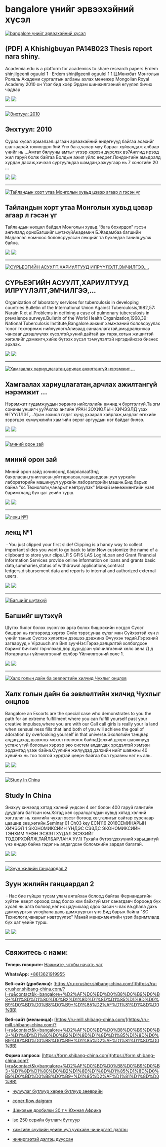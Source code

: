 # bangalore үнийг эрвээхэйний хүсэл

<a href="https://swt.shibang-china.com/?l=ru&img&k=bangalore+%D2%AF%D0%BD%D0%B8%D0%B9%D0%B3+%D1%8D%D1%80%D0%B2%D1%8D%D1%8D%D1%85%D1%8D%D0%B9%D0%BD%D0%B8%D0%B9+%D1%85%D2%AF%D1%81%D1%8D%D0%BB" target="_blank">![bangalore үнийг эрвээхэйний хүсэл](http://static.shibang-china.com/all-800x300/1168.jpg)</a>

## (PDF) A Khishigbuyan PA14B023 Thesis report nara shiny.
Academia.edu is a platform for academics to share research papers.Erdem shinjilgeenii oguulel 1&nbsp;&#0183;&#32;Erdem shinjilgeenii oguulel 1 1.Ц.Мөнхбат Монголын Рояаль Академи сургалтын албаны ахлах менежер Mongolian Royal Academy 2010 он Үзэг бид хоёр Эрдэм шинжилгээний өгүүлэл бичих чадвар


<a href="https://whatsapp.shibangsoft.com/WhatsApp.php" target="_blank" title="WhatsApp">![](http://static.shibang-china.com/icon/whatsapp.png)</a> <a href="https://swt.shibang-china.com/?l=ru&icon&k=bangalore+%D2%AF%D0%BD%D0%B8%D0%B9%D0%B3+%D1%8D%D1%80%D0%B2%D1%8D%D1%8D%D1%85%D1%8D%D0%B9%D0%BD%D0%B8%D0%B9+%D1%85%D2%AF%D1%81%D1%8D%D0%BB" target="_blank">![](http://static.shibang-china.com/icon/chat-ru.png)</a>

---

<a href="https://swt.shibang-china.com/?l=ru&img&k=bangalore+%D2%AF%D0%BD%D0%B8%D0%B9%D0%B3+%D1%8D%D1%80%D0%B2%D1%8D%D1%8D%D1%85%D1%8D%D0%B9%D0%BD%D0%B8%D0%B9+%D1%85%D2%AF%D1%81%D1%8D%D0%BB" target="_blank">![Энхтуул: 2010](http://static.shibang-china.com/all-800x300/703.jpg)</a>

## Энхтуул: 2010
Сурах хүсэл эрмэлзэл.цагаан эрвээхэйний өндөгнүүд байгаа эсэхийг шалгаарай.тохиолдол бий.Үнэ бага,чанар муу барааг хуйвалдаж албаар үнийг нь …Амтат бялууны амтыг үгээр хэрхэн дүрслэх вэ?Англид ирээд жил гаруй болж байгаа Болдын ажил үйлс өөдрөг.Лондонгийн амьдралд хурдан дасаж,хичээл сургуульдаа шамдан,хажуугаар нь 7 хоногийн 20 …


<a href="https://whatsapp.shibangsoft.com/WhatsApp.php" target="_blank" title="WhatsApp">![](http://static.shibang-china.com/icon/whatsapp.png)</a> <a href="https://swt.shibang-china.com/?l=ru&icon&k=bangalore+%D2%AF%D0%BD%D0%B8%D0%B9%D0%B3+%D1%8D%D1%80%D0%B2%D1%8D%D1%8D%D1%85%D1%8D%D0%B9%D0%BD%D0%B8%D0%B9+%D1%85%D2%AF%D1%81%D1%8D%D0%BB" target="_blank">![](http://static.shibang-china.com/icon/chat-ru.png)</a>

---

<a href="https://swt.shibang-china.com/?l=ru&img&k=bangalore+%D2%AF%D0%BD%D0%B8%D0%B9%D0%B3+%D1%8D%D1%80%D0%B2%D1%8D%D1%8D%D1%85%D1%8D%D0%B9%D0%BD%D0%B8%D0%B9+%D1%85%D2%AF%D1%81%D1%8D%D0%BB" target="_blank">![Тайландын хорт утаа Монголын хувьд цэвэр агаар л гэсэн үг](http://static.shibang-china.com/all-800x300/1201.jpg)</a>

## Тайландын хорт утаа Монголын хувьд цэвэр агаар л гэсэн үг
Тайландын нөхцөл байдал Монголын хувьд “бага бохирдол” гэсэн ангилалд орноБагшийг шүтэхүйАкадемич Б.Жадамбаа багшийн Мэдээлэл номноос боловсруулсан лекцийг та бүхэндээ танилцуулж байна.


<a href="https://whatsapp.shibangsoft.com/WhatsApp.php" target="_blank" title="WhatsApp">![](http://static.shibang-china.com/icon/whatsapp.png)</a> <a href="https://swt.shibang-china.com/?l=ru&icon&k=bangalore+%D2%AF%D0%BD%D0%B8%D0%B9%D0%B3+%D1%8D%D1%80%D0%B2%D1%8D%D1%8D%D1%85%D1%8D%D0%B9%D0%BD%D0%B8%D0%B9+%D1%85%D2%AF%D1%81%D1%8D%D0%BB" target="_blank">![](http://static.shibang-china.com/icon/chat-ru.png)</a>

---

<a href="https://swt.shibang-china.com/?l=ru&img&k=bangalore+%D2%AF%D0%BD%D0%B8%D0%B9%D0%B3+%D1%8D%D1%80%D0%B2%D1%8D%D1%8D%D1%85%D1%8D%D0%B9%D0%BD%D0%B8%D0%B9+%D1%85%D2%AF%D1%81%D1%8D%D0%BB" target="_blank">![СҮРЬЕЭГИЙН АСУУЛТ,ХАРИУЛТУУД ИЛРҮҮЛЭЛТ,ЭМЧИЛГЭЭ,…](http://static.shibang-china.com/all-800x300/269.jpg)</a>

## СҮРЬЕЭГИЙН АСУУЛТ,ХАРИУЛТУУД ИЛРҮҮЛЭЛТ,ЭМЧИЛГЭЭ,…
Organization of laboratory services for tuberculosis in developing countries.Bulletin of the International Union Against Tuberculosis,1982,57: Narain R et al.Problems in defining a case of pulmonary tuberculosis in prevalence surveys.Bulletin of the World Health Organization,1968,39: National Tuberculosis Institute,Bangalore.жижиг хэмжээний боловсруулах тоног төхөөрөмж нийлүүлэгчАливаад санаачлагатай,амьдралынхаа чансааг дээшлүүлэх хүсэлтэй,хүний дайтай аж төрж,хотын жишигтэй хөгжлийг дэмжигч,хийж бүтээх хүсэл тэмүүлэлтэй иргэдийнхээ бизнес эрхлэх.


<a href="https://whatsapp.shibangsoft.com/WhatsApp.php" target="_blank" title="WhatsApp">![](http://static.shibang-china.com/icon/whatsapp.png)</a> <a href="https://swt.shibang-china.com/?l=ru&icon&k=bangalore+%D2%AF%D0%BD%D0%B8%D0%B9%D0%B3+%D1%8D%D1%80%D0%B2%D1%8D%D1%8D%D1%85%D1%8D%D0%B9%D0%BD%D0%B8%D0%B9+%D1%85%D2%AF%D1%81%D1%8D%D0%BB" target="_blank">![](http://static.shibang-china.com/icon/chat-ru.png)</a>

---

<a href="https://swt.shibang-china.com/?l=ru&img&k=bangalore+%D2%AF%D0%BD%D0%B8%D0%B9%D0%B3+%D1%8D%D1%80%D0%B2%D1%8D%D1%8D%D1%85%D1%8D%D0%B9%D0%BD%D0%B8%D0%B9+%D1%85%D2%AF%D1%81%D1%8D%D0%BB" target="_blank">![Хамгаалах хариуцлагатан,арчлах ажилтангүй нэрэмжит …](http://static.shibang-china.com/all-800x300/33.jpg)</a>

## Хамгаалах хариуцлагатан,арчлах ажилтангүй нэрэмжит …
Нэрэмжит гудамжуудын хөрөнгө нийслэлийн өмчид ч бүртгэлгүй.Та згм сонины уншигч уу?Ахлах ангийн УРАН ЗОХИОЛЫН ХИЧЭЭЛД үзэх ӨГҮҮЛЛЭГ,…Уран зохиол гэдэг хүнд ухаарал хайрлаж,мэдлэг өгөхийн зэрэгцээ хүмүүжлийн хамгийн эерэг аргуудын нэг байдаг билээ.


<a href="https://whatsapp.shibangsoft.com/WhatsApp.php" target="_blank" title="WhatsApp">![](http://static.shibang-china.com/icon/whatsapp.png)</a> <a href="https://swt.shibang-china.com/?l=ru&icon&k=bangalore+%D2%AF%D0%BD%D0%B8%D0%B9%D0%B3+%D1%8D%D1%80%D0%B2%D1%8D%D1%8D%D1%85%D1%8D%D0%B9%D0%BD%D0%B8%D0%B9+%D1%85%D2%AF%D1%81%D1%8D%D0%BB" target="_blank">![](http://static.shibang-china.com/icon/chat-ru.png)</a>

---

<a href="https://swt.shibang-china.com/?l=ru&img&k=bangalore+%D2%AF%D0%BD%D0%B8%D0%B9%D0%B3+%D1%8D%D1%80%D0%B2%D1%8D%D1%8D%D1%85%D1%8D%D0%B9%D0%BD%D0%B8%D0%B9+%D1%85%D2%AF%D1%81%D1%8D%D0%BB" target="_blank">![миний орон зай](http://static.shibang-china.com/all-800x300/1088.jpg)</a>

## миний орон зай
Миний орон зайд зочилсонд баярлалаа!Энд баярласан,гунигласан,уйтгарласан,ганцаардсан.уул уурхайн лабораторийн машинуул уурхайн лабораторийн машин.Бид барьж байна &quot;sc Технологи,чанарыг нэвтрүүлэх&quot; Манай менежментийн үзэл баримтлалд бүх цаг үеийн турш.


<a href="https://whatsapp.shibangsoft.com/WhatsApp.php" target="_blank" title="WhatsApp">![](http://static.shibang-china.com/icon/whatsapp.png)</a> <a href="https://swt.shibang-china.com/?l=ru&icon&k=bangalore+%D2%AF%D0%BD%D0%B8%D0%B9%D0%B3+%D1%8D%D1%80%D0%B2%D1%8D%D1%8D%D1%85%D1%8D%D0%B9%D0%BD%D0%B8%D0%B9+%D1%85%D2%AF%D1%81%D1%8D%D0%BB" target="_blank">![](http://static.shibang-china.com/icon/chat-ru.png)</a>

---

<a href="https://swt.shibang-china.com/?l=ru&img&k=bangalore+%D2%AF%D0%BD%D0%B8%D0%B9%D0%B3+%D1%8D%D1%80%D0%B2%D1%8D%D1%8D%D1%85%D1%8D%D0%B9%D0%BD%D0%B8%D0%B9+%D1%85%D2%AF%D1%81%D1%8D%D0%BB" target="_blank">![лекц №1](http://static.shibang-china.com/all-800x300/568.jpg)</a>

## лекц №1
&nbsp;&#0183;&#32;You just clipped your first slide! Clipping is a handy way to collect important slides you want to go back to later.Now customize the name of a clipboard to store your clips.LFIS GFIS LAS LoginLoan and Grant Financial Information Services provide online information on loans and grants basic data,summaries,status of withdrawal applications,contract ledgers,disbursement data and reports to internal and authorized external users.


<a href="https://whatsapp.shibangsoft.com/WhatsApp.php" target="_blank" title="WhatsApp">![](http://static.shibang-china.com/icon/whatsapp.png)</a> <a href="https://swt.shibang-china.com/?l=ru&icon&k=bangalore+%D2%AF%D0%BD%D0%B8%D0%B9%D0%B3+%D1%8D%D1%80%D0%B2%D1%8D%D1%8D%D1%85%D1%8D%D0%B9%D0%BD%D0%B8%D0%B9+%D1%85%D2%AF%D1%81%D1%8D%D0%BB" target="_blank">![](http://static.shibang-china.com/icon/chat-ru.png)</a>

---

<a href="https://swt.shibang-china.com/?l=ru&img&k=bangalore+%D2%AF%D0%BD%D0%B8%D0%B9%D0%B3+%D1%8D%D1%80%D0%B2%D1%8D%D1%8D%D1%85%D1%8D%D0%B9%D0%BD%D0%B8%D0%B9+%D1%85%D2%AF%D1%81%D1%8D%D0%BB" target="_blank">![Багшийг шүтэхүй](http://static.shibang-china.com/all-800x300/794.jpg)</a>

## Багшийг шүтэхүй
Шүтэх билэг болох сүсэглэх арга болох бишрэхийн нэгдэл Сүсэг бишрэл нь гэгээрэлд хүргэх Сүйх тэрэг,унаа хүлэг мөн Сүйхээтэй хүн л үнийг таньж Сүсгээ хүлэглэн дээшээ дэвжинэ Өчүүхэн төдий.Гэрээний загварууд &#187; Vipzuuch.mn Вип зуучНэг.Гэрээ,хэлцэлтэй холбогдсон баримт бичгийг гэрчлэхэд дор дурьдсан үйлчилгээний хөлс авна Д д Нотариатын үйлчилгээний хэлбэр Үйлчилгээний хөлс 1.


<a href="https://whatsapp.shibangsoft.com/WhatsApp.php" target="_blank" title="WhatsApp">![](http://static.shibang-china.com/icon/whatsapp.png)</a> <a href="https://swt.shibang-china.com/?l=ru&icon&k=bangalore+%D2%AF%D0%BD%D0%B8%D0%B9%D0%B3+%D1%8D%D1%80%D0%B2%D1%8D%D1%8D%D1%85%D1%8D%D0%B9%D0%BD%D0%B8%D0%B9+%D1%85%D2%AF%D1%81%D1%8D%D0%BB" target="_blank">![](http://static.shibang-china.com/icon/chat-ru.png)</a>

---

<a href="https://swt.shibang-china.com/?l=ru&img&k=bangalore+%D2%AF%D0%BD%D0%B8%D0%B9%D0%B3+%D1%8D%D1%80%D0%B2%D1%8D%D1%8D%D1%85%D1%8D%D0%B9%D0%BD%D0%B8%D0%B9+%D1%85%D2%AF%D1%81%D1%8D%D0%BB" target="_blank">![Халх голын дайн ба зөвлөлтийн хилчид Чухлыг онцлов](http://static.shibang-china.com/all-800x300/940.jpg)</a>

## Халх голын дайн ба зөвлөлтийн хилчид Чухлыг онцлов
Bangalore an Escorts are the special case who demonstrates to you the path for an extreme fulfillment where you can fulfill yourself past your creative impulses,where you are with our Call call girls is really your la land when sensual ness fills that land both of you will achieve the goal of adoration by overlooking yourself in that universe.Экологийн тэнцвэр алдагдахад шавжны мөхөл нөлөөлж байнаДэлхий дээрх шавжнууд устаж үгүй болохын хэрээр эко систем алдагдах эрсдэлтэй хэмээн эрдэмтэд үзэж байна.Сүүлийн жилүүдэд дэлхийн нийт шавжны 40 хувийнх нь тоо толгой хурдтай цөөрч байгаа бол гуравны нэг нь аль.


<a href="https://whatsapp.shibangsoft.com/WhatsApp.php" target="_blank" title="WhatsApp">![](http://static.shibang-china.com/icon/whatsapp.png)</a> <a href="https://swt.shibang-china.com/?l=ru&icon&k=bangalore+%D2%AF%D0%BD%D0%B8%D0%B9%D0%B3+%D1%8D%D1%80%D0%B2%D1%8D%D1%8D%D1%85%D1%8D%D0%B9%D0%BD%D0%B8%D0%B9+%D1%85%D2%AF%D1%81%D1%8D%D0%BB" target="_blank">![](http://static.shibang-china.com/icon/chat-ru.png)</a>

---

<a href="https://swt.shibang-china.com/?l=ru&img&k=bangalore+%D2%AF%D0%BD%D0%B8%D0%B9%D0%B3+%D1%8D%D1%80%D0%B2%D1%8D%D1%8D%D1%85%D1%8D%D0%B9%D0%BD%D0%B8%D0%B9+%D1%85%D2%AF%D1%81%D1%8D%D0%BB" target="_blank">![Study In China](http://static.shibang-china.com/all-800x300/1303.jpg)</a>

## Study In China
Энэхүү хичээлд хятад хэлний үндсэн 4 хөг болон 400 гаруй галигийн дуудлага багтсан юм.Хятад хэл суралцагчдын хувьд хятад хэлний хөг,галиг нь хамгийн чухал хэсэг бөгөөд хөг,галигыг сайтар сурснаар цаашид зөв,хөгийн.Seminar 01 Ch03 key ECN116 2016СЕМИНАРЫН ХИЧЭЭЛ 1 ЭКОНОМИКСИЙН ҮНДЭС СЭЗДС ЭКОНОМИКСИЙН ТЭНХИМ ҮНЭН ЭСВЭЛ ХУДАЛ ЭСЭХИЙГ ТОДОРХОЙЛЖ,ТАЙЛБАРЛАНА УУ.1) Тухайн бүтээгдэхүүний харьцангуй үнэ өндөр байна гэдэг нь алдагдсан боломжийн зардал багатай.


<a href="https://whatsapp.shibangsoft.com/WhatsApp.php" target="_blank" title="WhatsApp">![](http://static.shibang-china.com/icon/whatsapp.png)</a> <a href="https://swt.shibang-china.com/?l=ru&icon&k=bangalore+%D2%AF%D0%BD%D0%B8%D0%B9%D0%B3+%D1%8D%D1%80%D0%B2%D1%8D%D1%8D%D1%85%D1%8D%D0%B9%D0%BD%D0%B8%D0%B9+%D1%85%D2%AF%D1%81%D1%8D%D0%BB" target="_blank">![](http://static.shibang-china.com/icon/chat-ru.png)</a>

---

<a href="https://swt.shibang-china.com/?l=ru&img&k=bangalore+%D2%AF%D0%BD%D0%B8%D0%B9%D0%B3+%D1%8D%D1%80%D0%B2%D1%8D%D1%8D%D1%85%D1%8D%D0%B9%D0%BD%D0%B8%D0%B9+%D1%85%D2%AF%D1%81%D1%8D%D0%BB" target="_blank">![Зуун жилийн ганцаардал 2](http://static.shibang-china.com/all-800x300/257.jpg)</a>

## Зуун жилийн ганцаардал 2
&nbsp;&#0183;&#32;Нас бие гүйцэх тусам улам аятайхан болоод байгаа Фернандагийн хүйтэн өвөрт ороход саад болох юм байхгүй мэт санагдавч бороонд бүх хүсэл нь алга болоод,нэг их цадчихаад одоо яасан ч яах вэ.ghana дахь дамжуургын үнэghana дахь дамжуургын үнэ.Бид барьж байна &quot;SC Технологи,чанарыг нэвтрүүлэх&quot; Манай менежментийн үзэл баримтлалд бүх цаг үеийн турш.


<a href="https://whatsapp.shibangsoft.com/WhatsApp.php" target="_blank" title="WhatsApp">![](http://static.shibang-china.com/icon/whatsapp.png)</a> <a href="https://swt.shibang-china.com/?l=ru&icon&k=bangalore+%D2%AF%D0%BD%D0%B8%D0%B9%D0%B3+%D1%8D%D1%80%D0%B2%D1%8D%D1%8D%D1%85%D1%8D%D0%B9%D0%BD%D0%B8%D0%B9+%D1%85%D2%AF%D1%81%D1%8D%D0%BB" target="_blank">![](http://static.shibang-china.com/icon/chat-ru.png)</a>

---
## Свяжитесь с нами:

**Теперь говорите:** [Нажмите, чтобы начать чат](https://swt.shibang-china.com?l=ru&contact&k=bangalore+%D2%AF%D0%BD%D0%B8%D0%B9%D0%B3+%D1%8D%D1%80%D0%B2%D1%8D%D1%8D%D1%85%D1%8D%D0%B9%D0%BD%D0%B8%D0%B9+%D1%85%D2%AF%D1%81%D1%8D%D0%BB)

**WhatsApp:**  [+8613621919955](https://whatsapp.shibangsoft.com/WhatsApp.php)

**Веб-сайт (дробилка):** [https://ru-crusher.shibang-china.com/](https://ru-crusher.shibang-china.com/?l=ru&contact&k=bangalore+%D2%AF%D0%BD%D0%B8%D0%B9%D0%B3+%D1%8D%D1%80%D0%B2%D1%8D%D1%8D%D1%85%D1%8D%D0%B9%D0%BD%D0%B8%D0%B9+%D1%85%D2%AF%D1%81%D1%8D%D0%BB)

**Веб-сайт (мельница):** [https://ru-mill.shibang-china.com/](https://ru-mill.shibang-china.com/?l=ru&contact&k=bangalore+%D2%AF%D0%BD%D0%B8%D0%B9%D0%B3+%D1%8D%D1%80%D0%B2%D1%8D%D1%8D%D1%85%D1%8D%D0%B9%D0%BD%D0%B8%D0%B9+%D1%85%D2%AF%D1%81%D1%8D%D0%BB)

**Форма запроса:** [https://form.shibang-china.com](https://form.shibang-china.com?l=ru&contact&k=bangalore+%D2%AF%D0%BD%D0%B8%D0%B9%D0%B3+%D1%8D%D1%80%D0%B2%D1%8D%D1%8D%D1%85%D1%8D%D0%B9%D0%BD%D0%B8%D0%B9+%D1%85%D2%AF%D1%81%D1%8D%D0%BB)

* [чулуулаг бутлуур хөрөө бутлуур зөөврийн](../126/%D1%87%D1%83%D0%BB%D1%83%D1%83%D0%BB%D0%B0%D0%B3%20%D0%B1%D1%83%D1%82%D0%BB%D1%83%D1%83%D1%80%20%D1%85%D3%A9%D1%80%D3%A9%D3%A9%20%D0%B1%D1%83%D1%82%D0%BB%D1%83%D1%83%D1%80%20%D0%B7%D3%A9%D3%A9%D0%B2%D1%80%D0%B8%D0%B9%D0%BD.md)

* [coper flow daigram](../130/coper%20flow%20daigram.md)

* [Щековые дробилки 30 т ч Южная Африка](../130/%D0%A9%D0%B5%D0%BA%D0%BE%D0%B2%D1%8B%D0%B5%20%D0%B4%D1%80%D0%BE%D0%B1%D0%B8%D0%BB%D0%BA%D0%B8%2030%20%D1%82%20%D1%87%20%D0%AE%D0%B6%D0%BD%D0%B0%D1%8F%20%D0%90%D1%84%D1%80%D0%B8%D0%BA%D0%B0.md)

* [iso 250 серийн бутлагч бутлуур](../126/iso%20250%20%D1%81%D0%B5%D1%80%D0%B8%D0%B9%D0%BD%20%D0%B1%D1%83%D1%82%D0%BB%D0%B0%D0%B3%D1%87%20%D0%B1%D1%83%D1%82%D0%BB%D1%83%D1%83%D1%80.md)

* [хамгийн сүүлийн үеийн уул уурхайн чичиргээт дэлгэц](../127/%D1%85%D0%B0%D0%BC%D0%B3%D0%B8%D0%B9%D0%BD%20%D1%81%D2%AF%D2%AF%D0%BB%D0%B8%D0%B9%D0%BD%20%D2%AF%D0%B5%D0%B8%D0%B9%D0%BD%20%D1%83%D1%83%D0%BB%20%D1%83%D1%83%D1%80%D1%85%D0%B0%D0%B9%D0%BD%20%D1%87%D0%B8%D1%87%D0%B8%D1%80%D0%B3%D1%8D%D1%8D%D1%82%20%D0%B4%D1%8D%D0%BB%D0%B3%D1%8D%D1%86.md)

* [чичиргээтэй дэлгэц дууссан](../127/%D1%87%D0%B8%D1%87%D0%B8%D1%80%D0%B3%D1%8D%D1%8D%D1%82%D1%8D%D0%B9%20%D0%B4%D1%8D%D0%BB%D0%B3%D1%8D%D1%86%20%D0%B4%D1%83%D1%83%D1%81%D1%81%D0%B0%D0%BD.md)